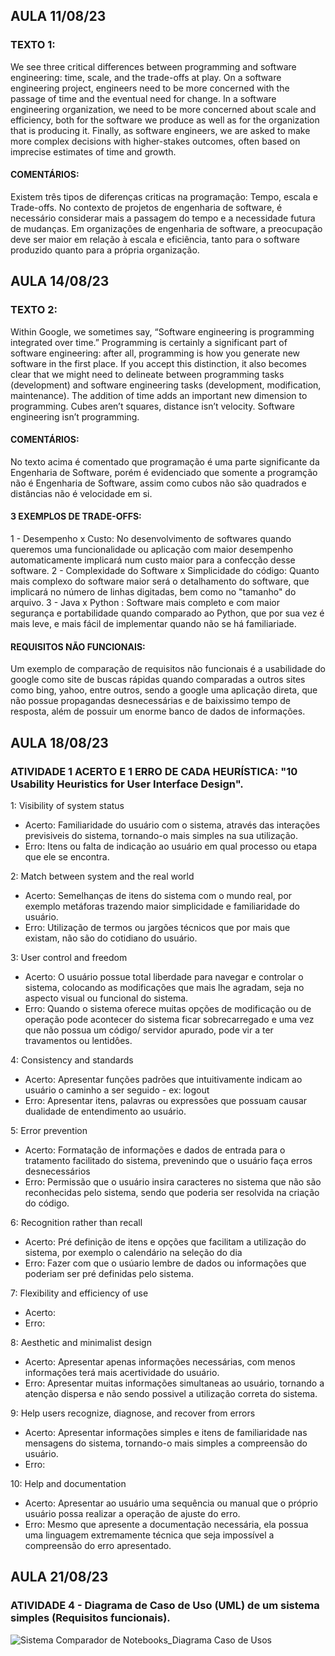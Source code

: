 ## AULA 11/08/23
### TEXTO 1:
We see three critical differences between programming and software engineering: time, scale, and the trade-offs at play. On a software engineering project, engineers need to be more concerned with the passage of time and the eventual need for change. In a software engineering organization, we need to be more concerned about scale and efficiency, both for the software we produce as well as for the organization that is producing it. Finally, as software engineers, we are asked to make more complex decisions with higher-stakes outcomes, often based on imprecise estimates of time and growth.

#### COMENTÁRIOS:
Existem três tipos de diferenças criticas na programação: Tempo, escala e Trade-offs.  No contexto de projetos de engenharia de software, é necessário considerar mais a passagem do tempo e a necessidade futura de mudanças. Em organizações de engenharia de software, a preocupação deve ser maior em relação à escala e eficiência, tanto para o software produzido quanto para a própria organização.

## AULA 14/08/23
### TEXTO 2:
Within Google, we sometimes say, “Software engineering is programming integrated over time.” Programming is certainly a significant part of software engineering: after all, programming is how you generate new software in the first place. If you accept this distinction, it also becomes clear that we might need to delineate between programming tasks (development) and software engineering tasks (development, modification, maintenance). The addition of time adds an important new dimension to programming. Cubes aren’t squares, distance isn’t velocity. Software engineering isn’t programming.

#### COMENTÁRIOS:
No texto acima é comentado que programação é uma parte significante da Engenharia de Software, porém é evidenciado que somente a programção não é Engenharia de Software, assim como cubos não são quadrados e distâncias não é velocidade em si. 

#### 3 EXEMPLOS DE TRADE-OFFS:
  1 - Desempenho x Custo: No desenvolvimento de softwares quando queremos uma funcionalidade ou aplicação com maior desempenho automaticamente implicará num custo maior para a confecção desse software.
  2 - Complexidade do Software x Simplicidade do código: Quanto mais complexo do software maior será o detalhamento do software, que implicará no número de linhas digitadas, bem como no "tamanho" do arquivo.
  3 - Java x Python : Software mais completo e com maior segurança e portabilidade quando comparado ao Python, que por sua vez é mais leve, e mais fácil de implementar quando não se há familiariade. 

#### REQUISITOS NÃO FUNCIONAIS:
Um exemplo de comparação de requisitos não funcionais é a usabilidade do google como site de buscas rápidas quando comparadas a outros sites como bing, yahoo, entre outros, sendo a google uma aplicação direta, que não possue propagandas desnecessárias e de baixissimo tempo de resposta, além de possuir um enorme banco de dados de informações.

## AULA 18/08/23
### ATIVIDADE 1 ACERTO E 1 ERRO DE CADA HEURÍSTICA: "10 Usability Heuristics for User Interface Design".

1: Visibility of system status
  - Acerto: Familiaridade do usuário com o sistema, através das interações previsiveis do sistema, tornando-o mais simples na sua utilização.
  - Erro: Itens ou falta de indicação ao usuário em qual processo ou etapa que ele se encontra.

2: Match between system and the real world
  - Acerto: Semelhanças de itens do sistema com o mundo real, por exemplo metáforas trazendo maior simplicidade e familiaridade do usuário.
  - Erro: Utilização de termos ou jargões técnicos que por mais que existam, não são do cotidiano do usuário.

3: User control and freedom
  - Acerto: O usuário possue total liberdade para navegar e controlar o sistema, colocando as modificações que mais lhe agradam, seja no aspecto visual ou funcional do sistema.
  - Erro: Quando o sistema oferece muitas opções de modificação ou de operação pode acontecer do sistema ficar sobrecarregado e uma vez que não possua um código/ servidor apurado, pode vir a ter travamentos ou lentidôes.

4: Consistency and standards
  - Acerto: Apresentar funções padrões que intuitivamente indicam ao usuário o caminho a ser seguido - ex: logout
  - Erro: Apresentar itens, palavras ou expressões que possuam causar dualidade de entendimento ao usuário.

5: Error prevention
  - Acerto: Formatação de informações e dados de entrada para o tratamento facilitado do sistema, prevenindo que o usuário faça erros desnecessários
  - Erro: Permissão que o usuário insira caracteres no sistema que não são reconhecidas pelo sistema, sendo que poderia ser resolvida na criação do código.

6: Recognition rather than recall
 - Acerto: Pré definição de itens e opções que facilitam a utilização do sistema, por exemplo o calendário na seleção do dia
 - Erro: Fazer com que o usúario lembre de dados ou informações que poderiam ser pré definidas pelo sistema.

7: Flexibility and efficiency of use
  - Acerto:
  - Erro: 

8: Aesthetic and minimalist design
  - Acerto: Apresentar apenas informações necessárias, com menos informações terá mais acertividade do usuário.
  - Erro: Apresentar muitas informações simultaneas ao usuário, tornando a atenção dispersa e não sendo possivel a utilização correta do sistema.

9: Help users recognize, diagnose, and recover from errors
  - Acerto: Apresentar informações simples e itens de familiaridade nas mensagens do sistema, tornando-o mais simples a compreensão do usuário.
  - Erro: 

10: Help and documentation
  - Acerto: Apresentar ao usuário uma sequência ou manual que o próprio usuário possa realizar a operação de ajuste do erro.
  - Erro: Mesmo que apresente a documentação necessária, ela possua uma linguagem extremamente técnica que seja impossível a compreensão do erro apresentado.


## AULA 21/08/23
### ATIVIDADE 4 - Diagrama de Caso de Uso (UML) de um sistema simples (Requisitos funcionais).
![Sistema Comparador de Notebooks_Diagrama Caso de Usos](https://github.com/viniciusmangaba/Bertoti/assets/127343200/4c4e3d02-31f8-445f-9e13-df794c63fdbb)

